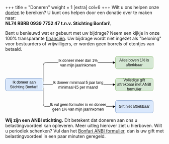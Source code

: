 +++
title = "Doneren"
weight = 1
[extra]
col=6
+++
Wilt u ons helpen onze [doelen](@/doelvisie/_index.md) te bereiken? U kunt ons helpen door een donatie over te maken naar:\
**NL74 RBRB 0939 7752 47 t.n.v. Stichting Bonfari**\

Bent u benieuwd wat er gebeurt met uw bijdrage? Neem een kijkje in onze 100% transparante [financiën](/type/financien). Uw bijdrage wordt niet ingezet als "beloning" voor bestuurders of vrijwilligers, er worden geen borrels of etentjes van betaald. 

<svg xmlns="http://www.w3.org/2000/svg" xmlns:xlink="http://www.w3.org/1999/xlink" version="1.1" width="471px" viewBox="-0.5 -0.5 471 181" style="max-width:100%;max-height:181px;"><defs/><g><rect x="0" y="70" width="120" height="40" rx="6" ry="6" fill="#dae8fc" stroke="#6c8ebf" pointer-events="all"/><g transform="translate(-0.5 -0.5)"><switch><foreignObject style="overflow: visible; text-align: left;" pointer-events="none" width="100%" height="100%" requiredFeatures="http://www.w3.org/TR/SVG11/feature#Extensibility"><div xmlns="http://www.w3.org/1999/xhtml" style="display: flex; align-items: unsafe center; justify-content: unsafe center; width: 118px; height: 1px; padding-top: 90px; margin-left: 1px;"><div style="box-sizing: border-box; font-size: 0; text-align: center; "><div style="display: inline-block; font-size: 12px; font-family: Helvetica; color: #000000; line-height: 1.2; pointer-events: all; white-space: normal; word-wrap: normal; ">Ik doneer aan Stichting Bonfari!</div></div></div></foreignObject><text x="60" y="94" fill="#000000" font-family="Helvetica" font-size="12px" text-anchor="middle">Ik doneer aan Sticht...</text></switch></g><rect x="350" y="0" width="120" height="40" rx="6" ry="6" fill="#d5e8d4" stroke="#82b366" pointer-events="all"/><g transform="translate(-0.5 -0.5)"><switch><foreignObject style="overflow: visible; text-align: left;" pointer-events="none" width="100%" height="100%" requiredFeatures="http://www.w3.org/TR/SVG11/feature#Extensibility"><div xmlns="http://www.w3.org/1999/xhtml" style="display: flex; align-items: unsafe center; justify-content: unsafe center; width: 118px; height: 1px; padding-top: 20px; margin-left: 351px;"><div style="box-sizing: border-box; font-size: 0; text-align: center; "><div style="display: inline-block; font-size: 12px; font-family: Helvetica; color: #000000; line-height: 1.2; pointer-events: all; white-space: normal; word-wrap: normal; ">Alles boven 1% is afterkbaar</div></div></div></foreignObject><text x="410" y="24" fill="#000000" font-family="Helvetica" font-size="12px" text-anchor="middle">Alles boven 1% is af...</text></switch></g><path d="M 120 80 L 120 30 Q 120 20 130 20 L 343.63 20" fill="none" stroke="#000000" stroke-miterlimit="10" pointer-events="stroke"/><path d="M 348.88 20 L 341.88 23.5 L 343.63 20 L 341.88 16.5 Z" fill="#000000" stroke="#000000" stroke-miterlimit="10" pointer-events="all"/><g transform="translate(-0.5 -0.5)"><switch><foreignObject style="overflow: visible; text-align: left;" pointer-events="none" width="100%" height="100%" requiredFeatures="http://www.w3.org/TR/SVG11/feature#Extensibility"><div xmlns="http://www.w3.org/1999/xhtml" style="display: flex; align-items: unsafe center; justify-content: unsafe center; width: 1px; height: 1px; padding-top: 21px; margin-left: 231px;"><div style="box-sizing: border-box; font-size: 0; text-align: center; "><div style="display: inline-block; font-size: 12px; font-family: Helvetica; color: #000000; line-height: 1.2; pointer-events: all; background-color: #ffffff; white-space: nowrap; "><div style="font-size: 12px">Ik doneer meer dan 1% <br style="font-size: 12px" /></div><div style="font-size: 12px">van mijn jaarinkomen</div></div></div></div></foreignObject><text x="231" y="24" fill="#000000" font-family="Helvetica" font-size="12px" text-anchor="middle">Ik doneer meer dan 1%...</text></switch></g><rect x="350" y="70" width="120" height="40" rx="6" ry="6" fill="#d5e8d4" stroke="#82b366" pointer-events="all"/><g transform="translate(-0.5 -0.5)"><switch><foreignObject style="overflow: visible; text-align: left;" pointer-events="none" width="100%" height="100%" requiredFeatures="http://www.w3.org/TR/SVG11/feature#Extensibility"><div xmlns="http://www.w3.org/1999/xhtml" style="display: flex; align-items: unsafe center; justify-content: unsafe center; width: 118px; height: 1px; padding-top: 90px; margin-left: 351px;"><div style="box-sizing: border-box; font-size: 0; text-align: center; "><div style="display: inline-block; font-size: 12px; font-family: Helvetica; color: #000000; line-height: 1.2; pointer-events: all; white-space: normal; word-wrap: normal; ">Volledige gift aftrekbaar met ANBI formulier</div></div></div></foreignObject><text x="410" y="94" fill="#000000" font-family="Helvetica" font-size="12px" text-anchor="middle">Volledige gift aftre...</text></switch></g><path d="M 120 90 L 320 90 Q 330 90 336.82 90 L 343.63 90" fill="none" stroke="#000000" stroke-miterlimit="10" pointer-events="stroke"/><path d="M 348.88 90 L 341.88 93.5 L 343.63 90 L 341.88 86.5 Z" fill="#000000" stroke="#000000" stroke-miterlimit="10" pointer-events="all"/><g transform="translate(-0.5 -0.5)"><switch><foreignObject style="overflow: visible; text-align: left;" pointer-events="none" width="100%" height="100%" requiredFeatures="http://www.w3.org/TR/SVG11/feature#Extensibility"><div xmlns="http://www.w3.org/1999/xhtml" style="display: flex; align-items: unsafe center; justify-content: unsafe center; width: 1px; height: 1px; padding-top: 91px; margin-left: 231px;"><div style="box-sizing: border-box; font-size: 0; text-align: center; "><div style="display: inline-block; font-size: 12px; font-family: Helvetica; color: #000000; line-height: 1.2; pointer-events: all; background-color: #ffffff; white-space: nowrap; "><div style="font-size: 12px">Ik doneer minimaal 5 jaar lang <br style="font-size: 12px" /></div><div style="font-size: 12px">minimaal €5 per maand</div></div></div></div></foreignObject><text x="231" y="94" fill="#000000" font-family="Helvetica" font-size="12px" text-anchor="middle">Ik doneer minimaal 5 jaar lang...</text></switch></g><rect x="350" y="140" width="120" height="40" rx="6" ry="6" fill="#dae8fc" stroke="#6c8ebf" pointer-events="all"/><g transform="translate(-0.5 -0.5)"><switch><foreignObject style="overflow: visible; text-align: left;" pointer-events="none" width="100%" height="100%" requiredFeatures="http://www.w3.org/TR/SVG11/feature#Extensibility"><div xmlns="http://www.w3.org/1999/xhtml" style="display: flex; align-items: unsafe center; justify-content: unsafe center; width: 118px; height: 1px; padding-top: 160px; margin-left: 351px;"><div style="box-sizing: border-box; font-size: 0; text-align: center; "><div style="display: inline-block; font-size: 12px; font-family: Helvetica; color: #000000; line-height: 1.2; pointer-events: all; white-space: normal; word-wrap: normal; ">Gift niet aftrekbaar</div></div></div></foreignObject><text x="410" y="164" fill="#000000" font-family="Helvetica" font-size="12px" text-anchor="middle">Gift niet aftrekbaar</text></switch></g><path d="M 120 100 L 120 150 Q 120 160 130 160 L 343.63 160" fill="none" stroke="#000000" stroke-miterlimit="10" pointer-events="stroke"/><path d="M 348.88 160 L 341.88 163.5 L 343.63 160 L 341.88 156.5 Z" fill="#000000" stroke="#000000" stroke-miterlimit="10" pointer-events="all"/><g transform="translate(-0.5 -0.5)"><switch><foreignObject style="overflow: visible; text-align: left;" pointer-events="none" width="100%" height="100%" requiredFeatures="http://www.w3.org/TR/SVG11/feature#Extensibility"><div xmlns="http://www.w3.org/1999/xhtml" style="display: flex; align-items: unsafe center; justify-content: unsafe center; width: 1px; height: 1px; padding-top: 161px; margin-left: 231px;"><div style="box-sizing: border-box; font-size: 0; text-align: center; "><div style="display: inline-block; font-size: 12px; font-family: Helvetica; color: #000000; line-height: 1.2; pointer-events: all; background-color: #ffffff; white-space: nowrap; "><div style="font-size: 12px">Ik vul geen formulier in en doneer <br style="font-size: 12px" /></div><div style="font-size: 12px">geen 1% van mijn jaarinkomen</div></div></div></div></foreignObject><text x="231" y="164" fill="#000000" font-family="Helvetica" font-size="12px" text-anchor="middle">Ik vul geen formulier in en doneer...</text></switch></g></g><switch><g requiredFeatures="http://www.w3.org/TR/SVG11/feature#Extensibility"/><a transform="translate(0,-5)" xlink:href="https://desk.draw.io/support/solutions/articles/16000042487" target="_blank"><text text-anchor="middle" font-size="10px" x="50%" y="100%">Viewer does not support full SVG 1.1</text></a></switch></svg>

**Wij zijn een ANBI stichting.** Dit betekent dat doneren aan ons u belastingvoordeel kan opleveren. Meer uitleg hierover ziet u hierboven. Wilt u periodiek schenken? Vul dan het <a href="javascript:void(0);" class="lightbox-91356194644362" style="cursor:pointer">Bonfari ANBI formulier</a>, dan is uw gift met belastingvoordeel in een paar minuten geregeld.

<script src="https://form.jotformeu.com/static/feedback2.js" type="text/javascript"></script>
<script type="text/javascript"> var JFL_91356194644362 = new JotformFeedback({ formId: '91356194644362', base: 'https://form.jotformeu.com/', windowTitle: 'Bonfari ANBI formulier', background: '#FFA500', fontColor: '#FFFFFF', type: 'false', height: 700, width: 900, openOnLoad: false }); </script>

